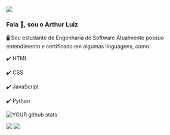 <img src="https://github.com/pr2tik1/pr2tik1/blob/master/IMAGE-NAME">

### Fala 👋, sou o Arthur Luiz 
🖥️ Sou estudante de Engenharia de Software
Atualmente possuo entendimento e certificado em algumas linguagens, como: 
<p>✔️ HTML</p>
<p>✔️ CSS</p>
<p>✔️ JavaScript</p>
<p>✔️ Python</p>

![YOUR github stats](https://github-readme-stats.vercel.app/api?username=USERNAME)

[<img src="https://img.shields.io/badge/linkedin-%230077B5.svg?&style=for-the-badge&logo=linkedin&logoColor=white" />]([https://www.linkedin.com/in/USERNAME/](https://www.linkedin.com/in/arthur-luiz-vieira-yokomizo-293b78275/)) [<img src = "https://img.shields.io/badge/instagram-%23E4405F.svg?&style=for-the-badge&logo=instagram&logoColor=white">](https://www.instagram.com/@arthurluizvieira__/)

